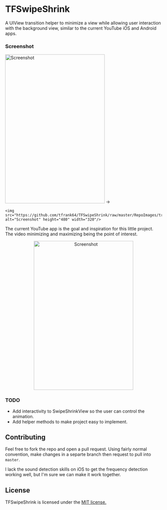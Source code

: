 TFSwipeShrink
=============

A UIView transition helper to minimize a view while allowing user interaction with the background view, similar to the current YouTube iOS and Android apps.

### Screenshot

<p align="left">
  <img style="padding=5px;" src="https://github.com/tfrank64/Pure-Guitar-Tuner/raw/master/Screenshot_05:11:14.png" alt="Screenshot" height="480" width="320"/> -> 

    <img src="https://github.com/tfrank64/TFSwipeShrink/raw/master/RepoImages/transition.PNG" alt="Screenshot" height="480" width="320"/>
</p>

The current YouTube app is the goal and inspiration for this little project. The video minimizing and maximizing being the point of interest.

<p align ="center">
<img src="https://github.com/tfrank64/TFSwipeShrink/raw/master/RepoImages/repo-minimized.png" alt="Screenshot" height="480" width="320"/>
</p>


### TODO

* Add interactivity to SwipeShrinkView so the user can control the animation.
* Add helper methods to make project easy to implement.

## Contributing

Feel free to fork the repo and open a pull request. Using fairly normal convention, make changes in a separte branch then request to pull into `master`.

I lack the sound detection skills on iOS to get the frequency detection working well, but I'm sure we can make it work together.

## License
TFSwipeShrink is licensed under the [MIT license.](https://github.com/tfrank64/TFSwipeShrink/blob/master/LICENSE.md)
